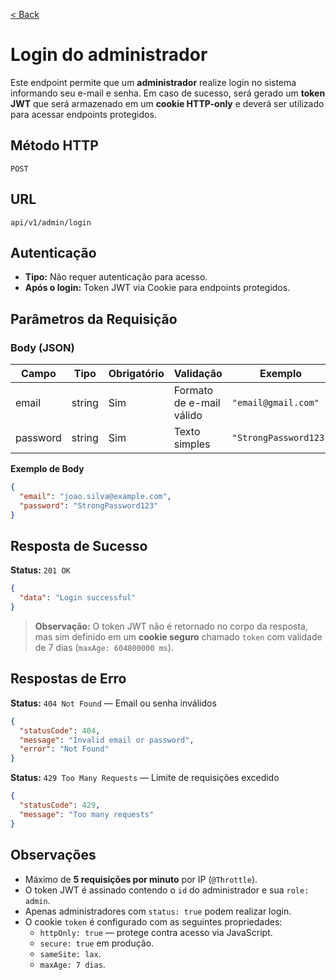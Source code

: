 [< Back](../)

# Login do administrador
Este endpoint permite que um **administrador** realize login no sistema informando seu e-mail e senha. Em caso de sucesso, será gerado um **token JWT** que será armazenado em um **cookie HTTP-only** e deverá ser utilizado para acessar endpoints protegidos.

## Método HTTP

`POST`

## URL

`api/v1/admin/login`

## Autenticação

* **Tipo:** Não requer autenticação para acesso.
* **Após o login:** Token JWT via Cookie para endpoints protegidos.

## Parâmetros da Requisição

### Body (JSON)

| Campo    | Tipo   | Obrigatório | Validação                | Exemplo               |
| -------- | ------ | ----------- | ------------------------ | --------------------- |
| email    | string | Sim         | Formato de e-mail válido | `"email@gmail.com"`   |
| password | string | Sim         | Texto simples            | `"StrongPassword123"` |

**Exemplo de Body**

```json
{
  "email": "joao.silva@example.com",
  "password": "StrongPassword123"
}
```

## Resposta de Sucesso

**Status:** `201 OK`

```json
{
  "data": "Login successful"
}
```

> **Observação:** O token JWT não é retornado no corpo da resposta, mas sim definido em um **cookie seguro** chamado `token` com validade de 7 dias (`maxAge: 604800000 ms`).

## Respostas de Erro

**Status:** `404 Not Found` — Email ou senha inválidos

```json
{
  "statusCode": 404,
  "message": "Invalid email or password",
  "error": "Not Found"
}
```

**Status:** `429 Too Many Requests` — Limite de requisições excedido

```json
{
  "statusCode": 429,
  "message": "Too many requests"
}
```

## Observações

- Máximo de **5 requisições por minuto** por IP (`@Throttle`).
- O token JWT é assinado contendo o `id` do administrador e sua `role: admin`.
- Apenas administradores com `status: true` podem realizar login.
- O cookie `token` é configurado com as seguintes propriedades:
  - `httpOnly: true` — protege contra acesso via JavaScript.
  - `secure: true` em produção.
  - `sameSite: lax`.
  - `maxAge: 7 dias`.